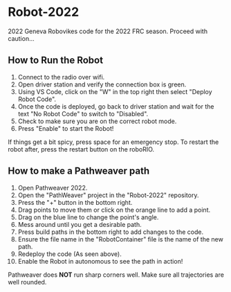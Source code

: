 # Robot-2022

2022 Geneva Robovikes code for the 2022 FRC season. Proceed with caution...

## **How to Run the Robot**
1) Connect to the radio over wifi.
2) Open driver station and verify the connection box is green.
3) Using VS Code, click on the "W" in the top right then select "Deploy Robot Code".
4) Once the code is deployed, go back to driver station and wait for the text "No Robot Code" to switch to "Disabled".
5) Check to make sure you are on the correct robot mode.
6) Press "Enable" to start the Robot!

If things get a bit spicy, press space for an emergency stop. To restart the robot after, press the restart button on the roboRIO.

## **How to make a Pathweaver path**
1) Open Pathweaver 2022.
2) Open the "PathWeaver" project in the "Robot-2022" repository.
3) Press the "+" button in the bottom right.
4) Drag points to move them or click on the orange line to add a point.
5) Drag on the blue line to change the point's angle.
6) Mess around until you get a desirable path.
7) Press build paths in the bottom right to add changes to the code.
8) Ensure the file name in the "RobotContainer" file is the name of the new path.
9) Redeploy the code (As seen above).
10) Enable the Robot in autonomous to see the path in action!

Pathweaver does **NOT** run sharp corners well. Make sure all trajectories are well rounded.
